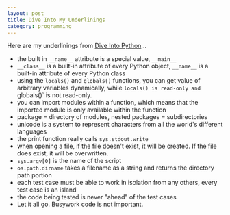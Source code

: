 ```yaml
---
layout: post
title: Dive Into My Underlinings
category: programming
---
```


Here are my underlinings from [Dive Into Python](http://www.amazon.com/Dive-Into-Python-Mark-Pilgrim/dp/1590593561)...

* the built in `__name__` attribute is a special value, `__main__`
* `__class__` is a built-in attribute of every Python object, `__name__` is a built-in attribute of every Python class
* using the `locals()` and `globals()` functions, you can get value of arbitrary variables dynamically, while `locals() is read-only and `globals()` is not read-only.
* you can import modules within a function, which means that the imported module is only available within the function
* package = directory of modules, nested packages = subdirectories
* unicode is a system to represent characters from all the world's different languages
* the print function really calls `sys.stdout.write`
* when opening a file, if the file doesn't exist, it will be created. If the file does exist, it will be overwritten.
* `sys.argv[0]` is the name of the script 
* `os.path.dirname` takes a filename as a string and returns the directory path portion
* each test case must be able to work in isolation from any others, every test case is an island
* the code being tested is never "ahead" of the test cases
* Let it all go. Busywork code is not important.
